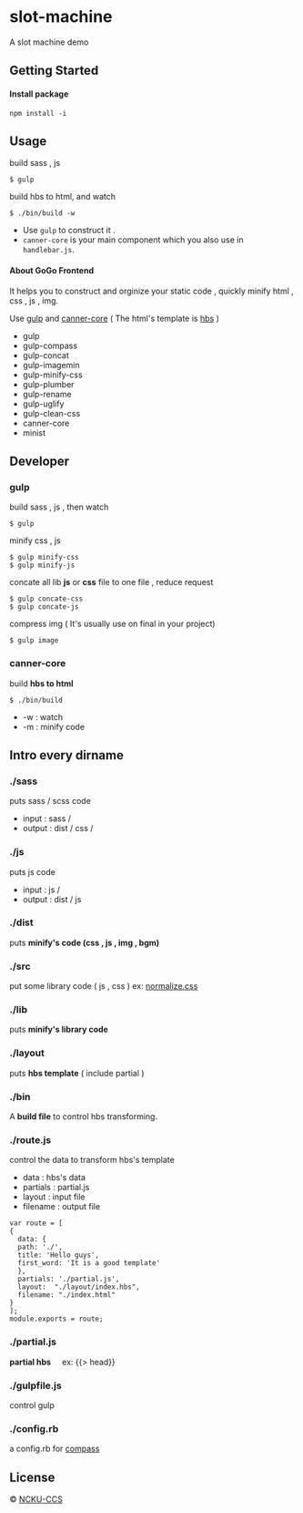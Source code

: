 # slot-machine

A slot machine demo

## Getting Started

#### Install package
```
npm install -i
```

## Usage
build sass , js 
```
$ gulp
```

build hbs to html, and watch
```
$ ./bin/build -w
```

- Use `gulp` to construct it .
- `canner-core` is your main component which you also use in `handlebar.js`.

#### About GoGo Frontend 
It helps you to construct and orginize your static code , quickly minify html , css , js , img.  

Use [gulp](http://gulpjs.com) and [canner-core](https://www.npmjs.com/package/canner-core)
( The html's template is [hbs](http://handlebarsjs.com) )

+ gulp
+ gulp-compass
+ gulp-concat
+ gulp-imagemin
+ gulp-minify-css
+ gulp-plumber
+ gulp-rename
+ gulp-uglify
+ gulp-clean-css
+ canner-core
+ minist

## Developer

### gulp

build sass , js , then watch
```
$ gulp
``` 

minify css , js
```
$ gulp minify-css
$ gulp minify-js
```


concate all lib **js** or **css** file to one file ,  reduce request
```
$ gulp concate-css
$ gulp concate-js
```

compress img ( It's usually use on final in your project)
```
$ gulp image
```

### canner-core

build **hbs to html**
```
$ ./bin/build 
```

+ -w : watch
+ -m : minify code

## Intro every dirname

### ./sass
puts sass / scss code
+ input : sass /
+ output : dist / css /

### ./js
puts js code
+ input : js /
+ output : dist / js

### ./dist 
puts **minify's code (css , js , img , bgm)**

### ./src
put some library code ( js , css )
ex: [normalize.css](https://necolas.github.io/normalize.css/)

### ./lib
puts **minify's library code**

### ./layout
puts **hbs template** ( include partial )

### ./bin
A **build file** to control hbs transforming.

### ./route.js
control the data to transform hbs's template
- data : hbs's data
- partials : partial.js
- layout : input file
- filename : output file   

```
var route = [
{
  data: {
  path: './',
  title: 'Hello guys',
  first_word: 'It is a good template'
  },
  partials: './partial.js',
  layout:  "./layout/index.hbs", 
  filename: "./index.html" 
}
];
module.exports = route;
```

### ./partial.js
**partial hbs** &nbsp;&nbsp;&nbsp;&nbsp;ex: {{> head}}

### ./gulpfile.js
control gulp

### ./config.rb
a config.rb for [compass](http://compass-style.org)

## License
 © [NCKU-CCS]()